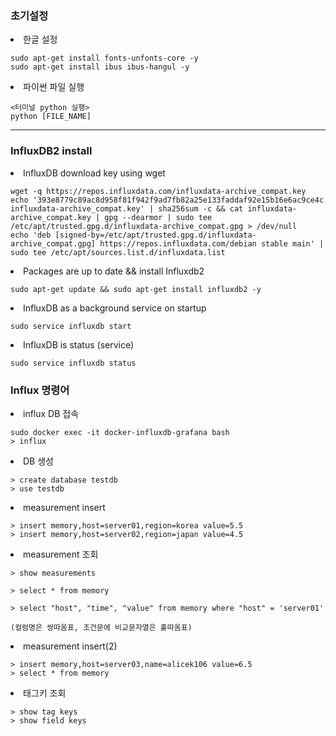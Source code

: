 <h3>초기설정</h3>

<li>한글 설정</li>

```
sudo apt-get install fonts-unfonts-core -y
sudo apt-get install ibus ibus-hangul -y
```

<li>파이썬 파일 실행</li>

```
<터미널 python 실행>
python [FILE_NAME]
```

<hr>

<h3>InfluxDB2 install</h3>
<li>InfluxDB download key using wget</li>

```
wget -q https://repos.influxdata.com/influxdata-archive_compat.key
echo '393e8779c89ac8d958f81f942f9ad7fb82a25e133faddaf92e15b16e6ac9ce4c influxdata-archive_compat.key' | sha256sum -c && cat influxdata-archive_compat.key | gpg --dearmor | sudo tee /etc/apt/trusted.gpg.d/influxdata-archive_compat.gpg > /dev/null
echo 'deb [signed-by=/etc/apt/trusted.gpg.d/influxdata-archive_compat.gpg] https://repos.influxdata.com/debian stable main' | sudo tee /etc/apt/sources.list.d/influxdata.list
```

<li>Packages are up to date && install Influxdb2</li>

```
sudo apt-get update && sudo apt-get install influxdb2 -y
```

<li>InfluxDB as a background service on startup</li>

```
sudo service influxdb start
```

<li>InfluxDB is status (service)</li>

```
sudo service influxdb status
```

<h3>Influx 명령어</h3>

<li>influx DB 접속</li>

```
sudo docker exec -it docker-influxdb-grafana bash
> influx
```

<li>DB 생성</li>

```
> create database testdb
> use testdb
```

<li>measurement insert</li>

```
> insert memory,host=server01,region=korea value=5.5
> insert memory,host=server02,region=japan value=4.5
```

<li>measurement 조회</li>

```
> show measurements

> select * from memory

> select "host", "time", "value" from memory where "host" = 'server01'

(컬럼명은 쌍따옴표, 조건문에 비교문자열은 홑따옴표)
```
 

<li>measurement insert(2)</li>

```
> insert memory,host=server03,name=alicek106 value=6.5
> select * from memory
```

<li>태그키 조회</li>

```
> show tag keys
> show field keys
```
 
